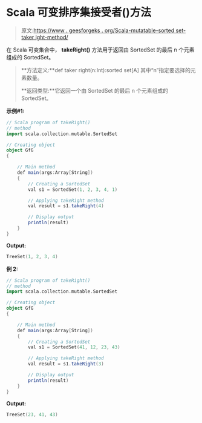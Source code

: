 # Scala 可变排序集接受者()方法

> 原文:[https://www . geesforgeks . org/Scala-mutatable-sorted set-taker ight-method/](https://www.geeksforgeeks.org/scala-mutable-sortedset-takeright-method/)

在 Scala 可变集合中， **takeRight()** 方法用于返回由 SortedSet 的最后 n 个元素组成的 SortedSet。

> **方法定义:**def taker right(n:Int):sorted set[A]
> 其中“n”指定要选择的元素数量。
> 
> **返回类型:**它返回一个由 SortedSet 的最后 n 个元素组成的 SortedSet。

**示例#1:**

```scala
// Scala program of takeRight() 
// method 
import scala.collection.mutable.SortedSet 

// Creating object 
object GfG 
{ 

    // Main method 
    def main(args:Array[String]) 
    { 
        // Creating a SortedSet 
        val s1 = SortedSet(1, 2, 3, 4, 1) 

        // Applying takeRight method 
        val result = s1.takeRight(4) 

        // Display output
        println(result)
    } 
} 
```

**Output:**

```scala
TreeSet(1, 2, 3, 4)

```

**例 2:**

```scala
// Scala program of takeRight() 
// method 
import scala.collection.mutable.SortedSet 

// Creating object 
object GfG 
{ 

    // Main method 
    def main(args:Array[String]) 
    { 
        // Creating a SortedSet 
        val s1 = SortedSet(41, 12, 23, 43) 

        // Applying takeRight method 
        val result = s1.takeRight(3) 

        // Display output
        println(result)
    } 
} 
```

**Output:**

```scala
TreeSet(23, 41, 43)

```